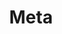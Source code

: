 ---
title: Meta
description: Posts talking about this blog.
image:

# Badge style
style:
    background: "#632a9d"
    color: "#fff"
---
